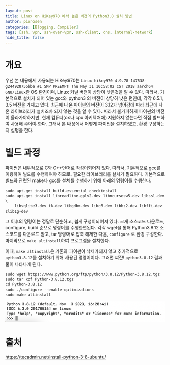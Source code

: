 ```yaml
---
layout: post
title: Linux on HiKey970 에서 높은 버전의 Python3.8 설치 방법
author: piorosen
categories: [Blogging, Compiler]
tags: [ssh, vpn, ssh-over-vpn, ssh-client, dns, internal-network]
hide_title: false
---
```


<!-- Linux hikey970 4.9.78-147538-g244928755bbe #1 SMP PREEMPT Thu May 31 10:58:02 CST 2018 aarch64 GNU/Linux -->
# 개요

우선 본 내용에서 사용되는 HiKey970는 `Linux hikey970 4.9.78-147538-g244928755bbe #1 SMP PREEMPT Thu May 31 10:58:02 CST 2018 aarch64 GNU/Linux`란 OS 환경이며, Linux 커널 버전이 상당이 낮은것을 알 수 있다. 따라서, 기본적으로 설치가 되어 있는 gcc와 python3 의 버전이 상당히 낮은 편인데, 각각 6.5.1, 3.5 버전을 가지고 있다. 최근에 나온 파이썬의 버전이 3.12가 넘어감에 따라 최근에 나온 라이브러리가 설치조차 되지 않는 것을 알 수 있다. 따라서 불가피하게 파이썬의 버전이 올라가야하지만, 현재 컴퓨터(os나 cpu 아키텍처에) 지원하지 않는다면 직접 빌드하여 사용해 주어야 한다. 그래서 본 내용에서 어떻게 파이썬을 설치하였고, 환경 구성하는지 설명을 한다.

# 빌드 과정

파이썬은 내부적으로 C와 C++언어로 작성이되어져 있다. 따라서, 기본적으로 gcc를 이용하여 빌드를 수행하여야 하므로, 필요한 라이브러리를 설치가 필요하다. 기본적으로 빌드와 관련된 make나 gcc를 설치를 수행하기 위해 아래의 명령어를 수행한다.

```
sudo apt-get install build-essential checkinstall
sudo apt-get install libreadline-gplv2-dev libncursesw5-dev libssl-dev \
    libsqlite3-dev tk-dev libgdbm-dev libc6-dev libbz2-dev libffi-dev zlib1g-dev
```

그 이후의 명령어는 정말로 단순하고, 쉽게 구성이되어져 있다. 크게 소스코드 다운로드, configure, build 순으로 명령어를 수행한면된다. 각각 wget을 통해 Python3.8.12 소스코드를 다운로드 받고, tar 명령어로 압축 해제한 다음, `configure` 로 환경 구성한다. 마지막으로 `make altinstall`하여 프로그램을 설치한다.

이때, `make altinstall`은 기존의 파이썬이 삭제가되지 않고 추가적으로 `python3.8.12`를 설치하기 위해 사용된 명령어이다. 그러면 쨔쟌! `python3.8.12` 결과물이 나타나게 된다.

```
sudo wget https://www.python.org/ftp/python/3.8.12/Python-3.8.12.tgz
sudo tar xzf Python-3.8.12.tgz
cd Python-3.8.12
sudo ./configure --enable-optimizations
sudo make altinstall
```

![hihi](/assets/img/post/2023-11-03.png)


# 출처

https://tecadmin.net/install-python-3-8-ubuntu/
